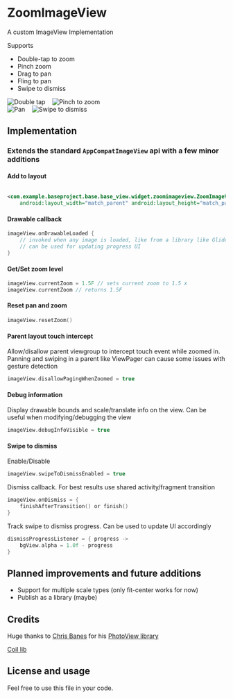 # ZoomImageView

A custom ImageView Implementation

Supports

- Double-tap to zoom
- Pinch zoom
- Drag to pan
- Fling to pan
- Swipe to dismiss

![Double tap](media/double_tap.gif)
&nbsp;&nbsp;
![Pinch to zoom](media/pinch.gif)
&nbsp;&nbsp;  
![Pan](media/pan.gif)
&nbsp;&nbsp;
![Swipe to dismiss](media/swipe_dismiss.gif)

## Implementation

### Extends the standard `AppCompatImageView` api with a few minor additions

#### Add to layout

```xml

<com.example.baseproject.base.base_view.widget.zoomimageview.ZoomImageView android:id="@+id/iv"
    android:layout_width="match_parent" android:layout_height="match_parent" />
```

#### Drawable callback

```kotlin
imageView.onDrawableLoaded {
    // invoked when any image is loaded, like from a library like Glide, picasso or coil
    // can be used for updating progress UI
}
```

#### Get/Set zoom level

```kotlin
imageView.currentZoom = 1.5F // sets current zoom to 1.5 x
imageView.currentZoom // returns 1.5F
```

#### Reset pan and zoom

```kotlin
imageView.resetZoom()
```

#### Parent layout touch intercept

Allow/disallow parent viewgroup to intercept touch event while zoomed in.
Panning and swiping in a parent like ViewPager can cause some issues with gesture detection

```kotlin
imageView.disallowPagingWhenZoomed = true
```

#### Debug information

Display drawable bounds and scale/translate info on the view.
Can be useful when modifying/debugging the view

```kotlin
imageView.debugInfoVisible = true
```

#### Swipe to dismiss

Enable/Disable

```kotlin
imageView.swipeToDismissEnabled = true
```

Dismiss callback. For best results use shared activity/fragment transition

```kotlin
imageView.onDismiss = {
    finishAfterTransition() or finish()
}
```

Track swipe to dismiss progress. Can be used to update UI accordingly

```kotlin
dismissProgressListener = { progress ->
    bgView.alpha = 1.0f - progress
}
```

## Planned improvements and future additions

- Support for multiple scale types (only fit-center works for now)
- Publish as a library (maybe)

## Credits

Huge thanks to [Chris Banes](https://chris.banes.dev) for
his [PhotoView library](https://github.com/chrisbanes/PhotoView)

[Coil lib](https://coil-kt.github.io/coil/)

## License and usage
Feel free to use this file in your code.